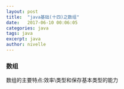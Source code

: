 ```yaml
---
layout: post
title:  "java基础(十四)之数组"
date:   2017-06-10 00:06:05
categories: java
tags: java
excerpt: java
author: nivelle
---
```


### 数组

数组的主要特点:效率\类型和保存基本类型的能力

